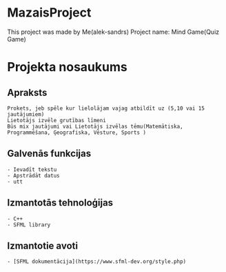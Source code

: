 # MazaisProject
This project was made by Me(alek-sandrs) Project name: Mind Game(Quiz Game) 
# Projekta nosaukums

## Apraksts
	Prokets, jeb spēle kur lielolājam vajag atbildīt uz (5,10 vai 15 jautājumiem)
    Lietotājs izvēle grutības līmeni
    Būs mix jautājumi vai Lietotājs izvēlas tēmu(Matemātiska, Programmēšana, Ģeografiska, Vēsture, Sports )
## Galvenās funkcijas
	- Ievadīt tekstu
	- Apstrādāt datus
	- utt
## Izmantotās tehnoloģijas
	- C++
	- SFML library
## Izmantotie avoti
	- [SFML dokumentācija](https://www.sfml-dev.org/style.php)
